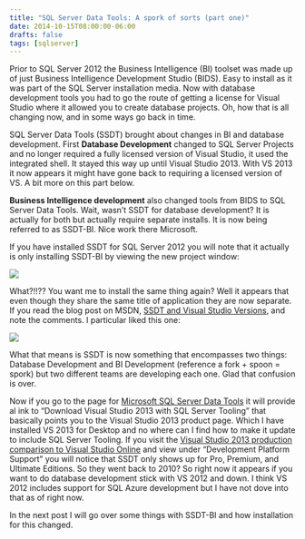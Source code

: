 ```yaml
---
title: "SQL Server Data Tools: A spork of sorts (part one)"
date: 2014-10-15T08:00:00-06:00
drafts: false
tags: [sqlserver]
---
```


Prior to SQL Server 2012 the Business Intelligence (BI) toolset was made up of just Business Intelligence Development Studio (BIDS). Easy to install as it was part of the SQL Server installation media. Now with database development tools you had to go the route of getting a license for Visual Studio where it allowed you to create database projects. Oh, how that is all changing now, and in some ways go back in time.

SQL Server Data Tools (SSDT) brought about changes in BI and database development. First **Database Development** changed to SQL Server Projects and no longer required a fully licensed version of Visual Studio, it used the integrated shell. It stayed this way up until Visual Studio 2013. With VS 2013 it now appears it might have gone back to requiring a licensed version of VS. A bit more on this part below.

**Business Intelligence development** also changed tools from BIDS to SQL Server Data Tools. Wait, wasn’t SSDT for database development? It is actually for both but actually require separate installs. It is now being referred to as SSDT-BI. Nice work there Microsoft.

If you have installed SSDT for SQL Server 2012 you will note that it actually is only installing SSDT-BI by viewing the new project window:

![](/img/spork1.png)

What?!!?? You want me to install the same thing again? Well it appears that even though they share the same title of application they are now separate. If you read the blog post on MSDN, <a href="http://blogs.msdn.com/b/ssdt/archive/2014/01/31/ssdt-and-visual-studio-versions.aspx" target="_blank">SSDT and Visual Studio Versions</a>, and note the comments. I particular liked this one:

![](/img/spork2.png)

What that means is SSDT is now something that encompasses two things: Database Development and BI Development (reference a fork + spoon = spork) but two different teams are developing each one. Glad that confusion is over.

Now if you go to the page for <a title="http://msdn.microsoft.com/en-us/data/hh297027" href="http://msdn.microsoft.com/en-us/data/hh297027" target="_blank">Microsoft SQL Server Data Tools</a> it will provide al ink to “Download Visual Studio 2013 with SQL Server Tooling” that basically points you to the Visual Studio 2013 product page. Which I have installed VS 2013 for Desktop and no where can I find how to make it update to include SQL Server Tooling. If you visit the <a href="http://www.visualstudio.com/en-us/products/compare-visual-studio-products-vs.aspx" target="_blank">Visual Studio 2013 production comparison to Visual Studio Online</a> and view under “Development Platform Support” you will notice that SSDT only shows up for Pro, Premium, and Ultimate Editions. So they went back to 2010? So right now it appears if you want to do database development stick with VS 2012 and down. I think VS 2012 includes support for SQL Azure development but I have not dove into that as of right now.

In the next post I will go over some things with SSDT-BI and how installation for this changed.
